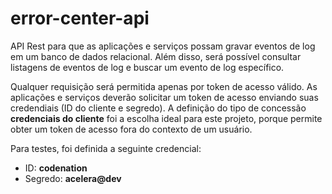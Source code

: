 # error-center-api
API Rest para que as aplicações e serviços possam gravar eventos de log em um banco de dados relacional. Além disso, será possível consultar listagens de eventos de log e buscar um evento de log específico.

Qualquer requisição será permitida apenas por token de acesso válido. As aplicações e serviços deverão solicitar um token de acesso enviando suas credendiais (ID do cliente e segredo). A definição do tipo de concessão **credenciais do cliente** foi a escolha ideal para este projeto, porque permite obter um token de acesso fora do contexto de um usuário.

Para testes, foi definida a seguinte credencial:
  - ID: **codenation**
  - Segredo: **acelera@dev**
